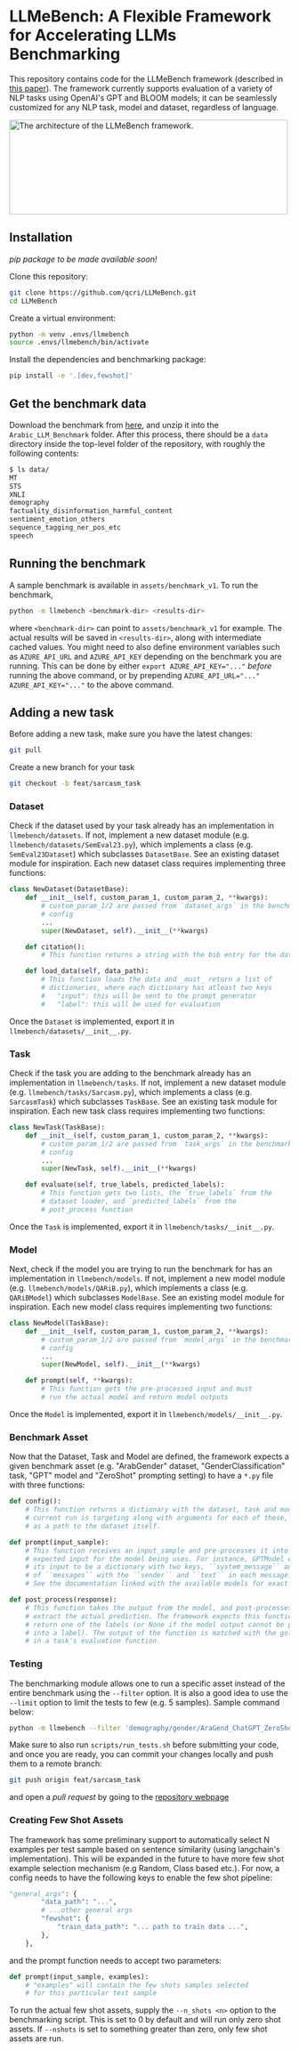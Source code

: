 # LLMeBench: A Flexible Framework for Accelerating LLMs Benchmarking

This repository contains code for the LLMeBench framework (described in [this paper](https://arxiv.org/abs/2308.04945)). The framework currently supports evaluation of a variety of NLP tasks using OpenAI's GPT and BLOOM models; it can be seamlessly customized for any NLP task, model and dataset, regardless of language. 

<picture>
<img alt = "The architecture of the LLMeBench framework." src="https://github.com/qcri/LLMeBench/assets/3918663/14aebcc4-80ed-4b90-b20d-72b08ba4c909" class="center" width="500" height="170"/>
</picture>


## Installation
*pip package to be made available soon!*

Clone this repository:
```bash
git clone https://github.com/qcri/LLMeBench.git
cd LLMeBench
```

Create a virtual environment:
```bash
python -m venv .envs/llmebench
source .envs/llmebench/bin/activate
```

Install the dependencies and benchmarking package:
```bash
pip install -e '.[dev,fewshot]'
```

## Get the benchmark data
Download the benchmark from [here](https://neurox.qcri.org/projects/llmebench/arabic_llm_benchmark_data.zip), and unzip it into the `Arabic_LLM_Benchmark` folder. After this process, there should be a `data` directory inside the top-level folder of the repository, with roughly the following contents:

```bash
$ ls data/
MT
STS
XNLI
demography
factuality_disinformation_harmful_content
sentiment_emotion_others
sequence_tagging_ner_pos_etc
speech
```

## Running the benchmark
A sample benchmark is available in `assets/benchmark_v1`. To run the benchmark,

```bash
python -m llmebench <benchmark-dir> <results-dir>
```

where `<benchmark-dir>` can point to `assets/benchmark_v1` for example. The
actual results will be saved in `<results-dir>`, along with intermediate cached values. You might need to also define environment variables such as `AZURE_API_URL` and `AZURE_API_KEY` depending on the benchmark you are running. This can be done by either `export AZURE_API_KEY="..."` _before_ running the above command, or by prepending `AZURE_API_URL="..." AZURE_API_KEY="..."` to the above command.

## Adding a new task
Before adding a new task, make sure you have the latest changes:

```bash
git pull
```

Create a new branch for your task
```bash
git checkout -b feat/sarcasm_task
```

### Dataset
Check if the dataset used by your task already has an implementation in `llmebench/datasets`. If not, implement a new dataset module (e.g. `llmebench/datasets/SemEval23.py`), which implements a class (e.g. `SemEval23Dataset`) which subclasses `DatasetBase`. See an existing dataset module for inspiration. Each new dataset class requires implementing three functions:

```python
class NewDataset(DatasetBase):
	def __init__(self, custom_param_1, custom_param_2, **kwargs):
		# custom_param_1/2 are passed from `dataset_args` in the benchmark
		# config
		...
		super(NewDataset, self).__init__(**kwargs)

	def citation():
		# This function returns a string with the bib entry for the dataset

	def load_data(self, data_path):
		# This function loads the data and _must_ return a list of
		# dictionaries, where each dictionary has atleast two keys
		#   "input": this will be sent to the prompt generator
		#   "label": this will be used for evaluation
```

Once the `Dataset` is implemented, export it in `llmebench/datasets/__init__.py`.

### Task
Check if the task you are adding to the benchmark already has an implementation in `llmebench/tasks`. If not, implement a new dataset module (e.g. `llmebench/tasks/Sarcasm.py`), which implements a class (e.g. `SarcasmTask`) which subclasses `TaskBase`. See an existing task module for inspiration. Each new task class requires implementing two functions:

```python
class NewTask(TaskBase):
	def __init__(self, custom_param_1, custom_param_2, **kwargs):
		# custom_param_1/2 are passed from `task_args` in the benchmark
		# config
		...
		super(NewTask, self).__init__(**kwargs)

	def evaluate(self, true_labels, predicted_labels):
		# This function gets two lists, the `true_labels` from the
		# dataset loader, and `predicted_labels` from the
		# post_process function
```

Once the `Task` is implemented, export it in `llmebench/tasks/__init__.py`.

### Model
Next, check if the model you are trying to run the benchmark for has an implementation in `llmebench/models`. If not, implement a new model module (e.g. `llmebench/models/QARiB.py`), which implements a class (e.g. `QARiBModel`) which subclasses `ModelBase`. See an existing model module for inspiration. Each new model class requires implementing two functions:

```python
class NewModel(TaskBase):
	def __init__(self, custom_param_1, custom_param_2, **kwargs):
		# custom_param_1/2 are passed from `model_args` in the benchmark
		# config
		...
		super(NewModel, self).__init__(**kwargs)

	def prompt(self, **kwargs):
		# This function gets the pre-processed input and must
		# run the actual model and return model outputs
```

Once the `Model` is implemented, export it in `llmebench/models/__init__.py`.

### Benchmark Asset
Now that the Dataset, Task and Model are defined, the framework expects a given benchmark asset (e.g. "ArabGender" dataset, "GenderClassification" task, "GPT" model and "ZeroShot" prompting setting) to have a `*.py` file with three functions:

```python
def config():
	# This function returns a dictionary with the dataset, task and model the
	# current run is targeting along with arguments for each of these, as well
	# as a path to the dataset itself.

def prompt(input_sample):
	# This function receives an input_sample and pre-processes it into the
	# expected input for the model being uses. For instance, GPTModel expects
	# its input to be a dictionary with two keys, ``system_message`` and a list
	# of ``messages`` with the ``sender`` and ``text`` in each message.
	# See the documentation linked with the available models for exact specifications

def post_process(response):
	# This function takes the output from the model, and post-processes it to
	# extract the actual prediction. The framework expects this function to
	# return one of the labels (or None if the model output cannot be parsed
	# into a label). The output of the function is matched with the gold label
	# in a task's evaluation function.
```

### Testing
The benchmarking module allows one to run a specific asset instead of the entire benchmark using the `--filter` option. It is also a good idea to use the `--limit` option to limit the tests to few (e.g. 5 samples). Sample command below:

```bash
python -m llmebench --filter 'demography/gender/AraGend_ChatGPT_ZeroShot' --limit 5 --ignore_cache <benchmark-dir> <results-dir>
```

Make sure to also run `scripts/run_tests.sh` before submitting your code, and once you are ready, you can commit your changes locally and push them to a remote branch:

```bash
git push origin feat/sarcasm_task
```

and open a _pull request_ by going to the [repository webpage](https://github.com/qcri/Arabic_LLM_Benchmark)

### Creating Few Shot Assets
The framework has some preliminary support to automatically select N examples per test sample based on sentence similarity (using langchain's implementation). This will be expanded in the future to have more few shot example selection mechanism (e.g Random, Class based etc.). For now, a config needs to have the following keys to enable the few shot pipeline:

```python
"general_args": {
        "data_path": "...",
        # ...other general args
        "fewshot": {
            "train_data_path": "... path to train data ...",
        },
    },
```

and the prompt function needs to accept two parameters:

```python
def prompt(input_sample, examples):
	# "examples" will contain the few shots samples selected
	# for this particular test sample
```

To run the actual few shot assets, supply the `--n_shots <n>` option to the benchmarking script. This is set to 0 by default and will run only zero shot assets. If `--nshots` is set to something greater than zero, only few shot assets are run.
